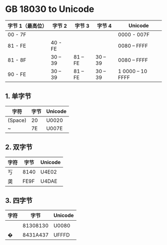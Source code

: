 # GB 18030 to Unicode

| 字节 1（最高位） | 字节 2  | 字节 3  | 字节 4  | Unicode          |
| ---------------- | ------- | ------- | ------- | ---------------- |
| 00 - 7F          |         |         |         | 0000 - 007F      |
| 81 - FE          | 40 - FE |         |         | 0080 – FFFF      |
| 81 - 8F          | 30 – 39 | 81 – FE | 30 – 39 | 0080 – FFFF      |
| 90 - FE          | 30 – 39 | 81 – FE | 30 – 39 | 1 0000 – 10 FFFF |

## 1. 单字节

| 字符    | 字节 | Unicode |
| ------- | ---- | ------- |
| (Space) | 20   | U0020   |
| ~       | 7E   | U007E   |

## 2. 双字节

| 字符 | 字节 | Unicode |
| ---- | ---- | ------- |
| 丂   | 8140 | U4E02   |
| 䶮   | FE9F | U4DAE   |

## 3. 四字节

| 字符 | 字节     | Unicode |
| ---- | -------- | ------- |
|      | 81308130 | U0080   |
| �    | 8431A437 | UFFFD   |
